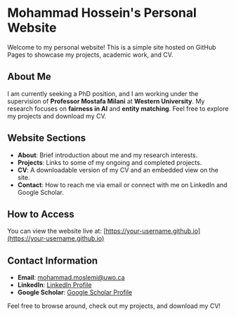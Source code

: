 # Mohammad Hossein's Personal Website

Welcome to my personal website! This is a simple site hosted on GitHub Pages to showcase my projects, academic work, and CV.

## About Me
I am currently seeking a PhD position, and I am working under the supervision of **Professor Mostafa Milani** at **Western University**. My research focuses on **fairness in AI** and **entity matching**. Feel free to explore my projects and download my CV.

## Website Sections
- **About**: Brief introduction about me and my research interests.
- **Projects**: Links to some of my ongoing and completed projects.
- **CV**: A downloadable version of my CV and an embedded view on the site.
- **Contact**: How to reach me via email or connect with me on LinkedIn and Google Scholar.

## How to Access
You can view the website live at: [https://your-username.github.io](https://your-username.github.io)

## Contact Information
- **Email**: [mohammad.moslemi@uwo.ca](mailto:mohammad.moslemi@uwo.ca)
- **LinkedIn**: [LinkedIn Profile](https://www.linkedin.com/in/your-linkedin)
- **Google Scholar**: [Google Scholar Profile](https://scholar.google.com/citations?user=your-googlescholar-id)

Feel free to browse around, check out my projects, and download my CV!
